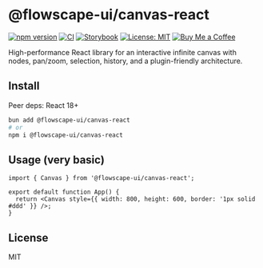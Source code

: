 # @flowscape-ui/canvas-react

[![npm version](https://img.shields.io/npm/v/%40flowscape-ui%2Fcanvas-react?logo=npm&color=CB3837)](https://www.npmjs.com/package/@flowscape-ui/canvas-react)
[![CI](https://github.com/Flowscape-UI/canvas-react/actions/workflows/ci.yml/badge.svg?branch=main)](https://github.com/Flowscape-UI/canvas-react/actions/workflows/ci.yml)
[![Storybook](https://img.shields.io/badge/Storybook-Live-FF4785?logo=storybook&logoColor=white)](https://flowscape-ui.github.io/canvas-react/)
[![License: MIT](https://img.shields.io/badge/License-MIT-green.svg)](LICENSE)
[![Buy Me a Coffee](https://img.shields.io/badge/Donate-Buy%20Me%20a%20Coffee-FFDD00?logo=buymeacoffee&logoColor=000)](https://buymeacoffee.com/flowscape)

High-performance React library for an interactive infinite canvas with nodes, pan/zoom, selection, history, and a plugin-friendly architecture.

## Install

Peer deps: React 18+

```bash
bun add @flowscape-ui/canvas-react
# or
npm i @flowscape-ui/canvas-react
```

## Usage (very basic)

```tsx
import { Canvas } from '@flowscape-ui/canvas-react';

export default function App() {
  return <Canvas style={{ width: 800, height: 600, border: '1px solid #ddd' }} />;
}
```

## License

MIT
